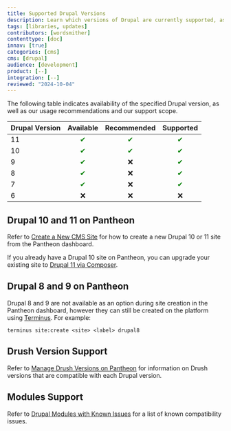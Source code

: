 ```yaml
---
title: Supported Drupal Versions
description: Learn which versions of Drupal are currently supported, as well as additional compatibility information.
tags: [libraries, updates]
contributors: [wordsmither]
contenttype: [doc]
innav: [true]
categories: [cms]
cms: [drupal]
audience: [development]
product: [--]
integration: [--]
reviewed: "2024-10-04"
---
```


The following table indicates availability of the specified Drupal version, as well as our usage recommendations and our support scope.

| Drupal Version | Available | Recommended | Supported |
| ----------- | :---------: | :---------: | :---------: |
| 11          | <span style="color:green">✔</span> | <span style="color:green">✔</span>           | <span style="color:green">✔</span>
| 10          | <span style="color:green">✔</span>         | <span style="color:green">✔</span>           | <span style="color:green">✔</span>          |
| 9           |<span style="color:green">✔</span> <Popover title="Drupal 9 Availability" content="Drupal 9 is past its end of life date and is not an available option during site creation in the Pantheon dashboard. For a workaround, see the  <a href='#drupal-8-and-9-on-pantheon'>section below.</a>  While it remains functional on the platform, do not build for the future on it." /> | ❌           | <span style="color:green">✔</span> |
| 8           |<span style="color:green">✔</span> <Popover title="Drupal 8 Availability" content="Drupal 8 is past its end of life date and is not an available option during site creation in the Pantheon dashboard. For a workaround, see the  <a href='#drupal-8-and-9-on-pantheon'>section below.</a>  While it remains functional on the platform, do not build for the future on it." /> | ❌           | <span style="color:green">✔</span> |
| 7           | <span style="color:green">✔</span>         | ❌           | <span style="color:green">✔</span>          |
| 6           | ❌          | ❌           | ❌          |

## Drupal 10 and 11 on Pantheon
Refer to [Create a New CMS Site](/add-site-dashboard) for how to create a new Drupal 10 or 11 site from the Pantheon dashboard.

If you already have a Drupal 10 site on Pantheon, you can upgrade your existing site to [Drupal 11 via Composer](https://www.drupal.org/docs/upgrading-drupal/upgrading-from-drupal-8-or-later/how-to-upgrade-from-drupal-10-to-drupal-11).

## Drupal 8 and 9 on Pantheon
Drupal 8 and 9 are not available as an option during site creation in the Pantheon dashboard, however they can still be created on the platform using [Terminus](/terminus). For example:

```bash{promptUser: user}
terminus site:create <site> <label> drupal8
```

## Drush Version Support

Refer to [Manage Drush Versions on Pantheon](/guides/drush/drush-versions/) for information on Drush versions that are compatible with each Drupal version.

## Modules Support

Refer to [Drupal Modules with Known Issues](/modules-known-issues) for a list of known compatibility issues.

